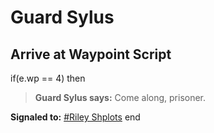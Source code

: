 # Guard Sylus
## Arrive at Waypoint Script

if(e.wp == 4) then


>**Guard Sylus says:** Come along, prisoner.


**Signaled to:**  [\#Riley Shplots](/npc/1183)
end
